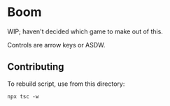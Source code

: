 # Boom

WIP; haven't decided which game to make out of this.

Controls are arrow keys or ASDW.

## Contributing

To rebuild script, use from this directory:

```shell
npx tsc -w
```
